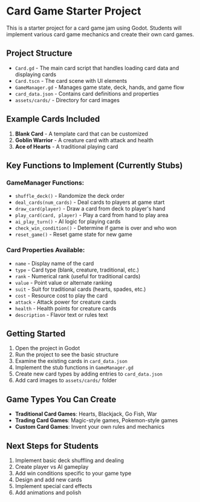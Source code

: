 # Card Game Starter Project

This is a starter project for a card game jam using Godot. Students will implement various card game mechanics and create their own card games.

## Project Structure

- `Card.gd` - The main card script that handles loading card data and displaying cards
- `Card.tscn` - The card scene with UI elements
- `GameManager.gd` - Manages game state, deck, hands, and game flow
- `card_data.json` - Contains card definitions and properties
- `assets/cards/` - Directory for card images

## Example Cards Included

1. **Blank Card** - A template card that can be customized
2. **Goblin Warrior** - A creature card with attack and health
3. **Ace of Hearts** - A traditional playing card

## Key Functions to Implement (Currently Stubs)

### GameManager Functions:
- `shuffle_deck()` - Randomize the deck order
- `deal_cards(num_cards)` - Deal cards to players at game start
- `draw_card(player)` - Draw a card from deck to player's hand
- `play_card(card, player)` - Play a card from hand to play area
- `ai_play_turn()` - AI logic for playing cards
- `check_win_condition()` - Determine if game is over and who won
- `reset_game()` - Reset game state for new game

### Card Properties Available:
- `name` - Display name of the card
- `type` - Card type (blank, creature, traditional, etc.)
- `rank` - Numerical rank (useful for traditional cards)
- `value` - Point value or alternate ranking
- `suit` - Suit for traditional cards (hearts, spades, etc.)
- `cost` - Resource cost to play the card
- `attack` - Attack power for creature cards
- `health` - Health points for creature cards
- `description` - Flavor text or rules text

## Getting Started

1. Open the project in Godot
2. Run the project to see the basic structure
3. Examine the existing cards in `card_data.json`
4. Implement the stub functions in `GameManager.gd`
5. Create new card types by adding entries to `card_data.json`
6. Add card images to `assets/cards/` folder

## Game Types You Can Create

- **Traditional Card Games**: Hearts, Blackjack, Go Fish, War
- **Trading Card Games**: Magic-style games, Pokemon-style games
- **Custom Card Games**: Invent your own rules and mechanics

## Next Steps for Students

1. Implement basic deck shuffling and dealing
2. Create player vs AI gameplay
3. Add win conditions specific to your game type
4. Design and add new cards
5. Implement special card effects
6. Add animations and polish